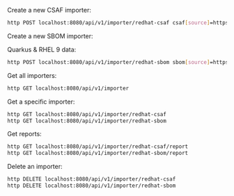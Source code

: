 Create a new CSAF importer:

```bash
http POST localhost:8080/api/v1/importer/redhat-csaf csaf[source]=https://redhat.com/.well-known/csaf/provider-metadata.json csaf[disabled]:=false csaf[onlyPatterns][]="^cve-2023-" csaf[period]=30s csaf[v3Signatures]:=true
```

Create a new SBOM importer:

Quarkus & RHEL 9 data:

```bash
http POST localhost:8080/api/v1/importer/redhat-sbom sbom[source]=https://access.redhat.com/security/data/sbom/beta/ sbom[keys][]=https://access.redhat.com/security/data/97f5eac4.txt#77E79ABE93673533ED09EBE2DCE3823597F5EAC4 sbom[disabled]:=false sbom[onlyPatterns][]=quarkus sbom[onlyPatterns][]=rhel-9 sbom[period]=30s sbom[v3Signatures]:=true
```

Get all importers:

```bash
http GET localhost:8080/api/v1/importer
```

Get a specific importer:

```bash
http GET localhost:8080/api/v1/importer/redhat-csaf
http GET localhost:8080/api/v1/importer/redhat-sbom
```

Get reports:

```bash
http GET localhost:8080/api/v1/importer/redhat-csaf/report
http GET localhost:8080/api/v1/importer/redhat-sbom/report
```

Delete an importer:

```bash
http DELETE localhost:8080/api/v1/importer/redhat-csaf
http DELETE localhost:8080/api/v1/importer/redhat-sbom
```
